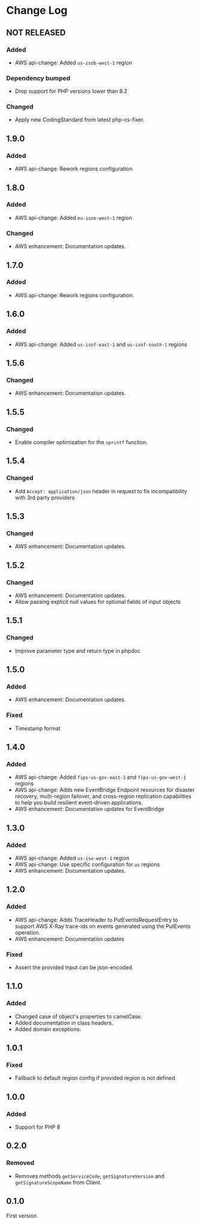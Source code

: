 # Change Log

## NOT RELEASED

### Added

- AWS api-change: Added `us-isob-west-1` region

### Dependency bumped

- Drop support for PHP versions lower than 8.2

### Changed

- Apply new CodingStandard from latest php-cs-fixer.

## 1.9.0

### Added

- AWS api-change: Rework regions configuration

## 1.8.0

### Added

- AWS api-change: Added `eu-isoe-west-1` region

### Changed

- AWS enhancement: Documentation updates.

## 1.7.0

### Added

- AWS api-change: Rework regions configuration.

## 1.6.0

### Added

- AWS api-change: Added `us-isof-east-1` and `us-isof-south-1` regions

## 1.5.6

### Changed

- AWS enhancement: Documentation updates.

## 1.5.5

### Changed

- Enable compiler optimization for the `sprintf` function.

## 1.5.4

### Changed

- Add `Accept: application/json` header in request to fix incompatibility with 3rd party providers

## 1.5.3

### Changed

- AWS enhancement: Documentation updates.

## 1.5.2

### Changed

- AWS enhancement: Documentation updates.
- Allow passing explicit null values for optional fields of input objects

## 1.5.1

### Changed

- Improve parameter type and return type in phpdoc

## 1.5.0

### Added

- AWS enhancement: Documentation updates.

### Fixed

- Timestamp format

## 1.4.0

### Added

- AWS api-change: Added `fips-us-gov-east-1` and `fips-us-gov-west-1` regions
- AWS api-change: Adds new EventBridge Endpoint resources for disaster recovery, multi-region failover, and cross-region replication capabilities to help you build resilient event-driven applications.
- AWS enhancement: Documentation updates for EventBridge

## 1.3.0

### Added

- AWS api-change: Added `us-iso-west-1` region
- AWS api-change: Use specific configuration for `us` regions
- AWS enhancement: Documentation updates.

## 1.2.0

### Added

- AWS api-change: Adds TraceHeader to PutEventsRequestEntry to support AWS X-Ray trace-ids on events generated using the PutEvents operation.
- AWS enhancement: Documentation updates

### Fixed

- Assert the provided Input can be json-encoded.

## 1.1.0

### Added

- Changed case of object's properties to camelCase.
- Added documentation in class headers.
- Added domain exceptions.

## 1.0.1

### Fixed

- Fallback to default region config if provided region is not defined

## 1.0.0

### Added

- Support for PHP 8

## 0.2.0

### Removed

- Removes methods `getServiceCode`, `getSignatureVersion` and `getSignatureScopeName` from Client.

## 0.1.0

First version
